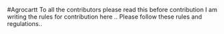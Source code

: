 #Agrocartt
To all the contributors please read this before contribution 
I am writing the rules for contribution here ..
Please follow these rules and regulations..
